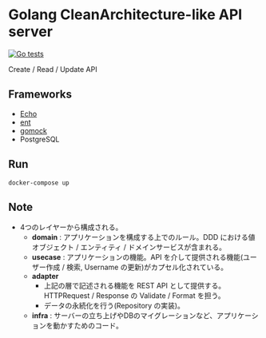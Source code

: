 # Golang CleanArchitecture-like API server

[![Go tests](https://github.com/AokabiC/clean-like-api/actions/workflows/go-tests.yml/badge.svg)](https://github.com/AokabiC/clean-like-api/actions/workflows/go-tests.yml)

Create / Read / Update API

## Frameworks

- [Echo](https://echo.labstack.com/)
- [ent](https://entgo.io/)
- [gomock](https://github.com/golang/mock)
- PostgreSQL

## Run

```
docker-compose up
```

## Note
- 4つのレイヤーから構成される。
  - **domain** : アプリケーションを構成する上でのルール。DDD における値オブジェクト / エンティティ / ドメインサービスが含まれる。 
  - **usecase** : アプリケーションの機能。API を介して提供される機能(ユーザー作成 / 検索, Username の更新)がカプセル化されている。
  - **adapter**
    - 上記の層で記述される機能を REST API として提供する。HTTPRequest / Response の Validate / Format を担う。
    - データの永続化を行う(Repository の実装)。
  - **infra** : サーバーの立ち上げやDBのマイグレーションなど、アプリケーションを動かすためのコード。